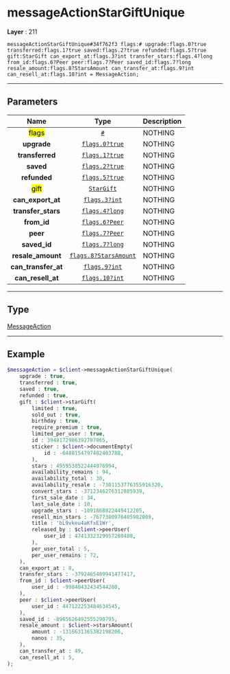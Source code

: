 # messageActionStarGiftUnique

**Layer** : 211

```tl
messageActionStarGiftUnique#34f762f3 flags:# upgrade:flags.0?true transferred:flags.1?true saved:flags.2?true refunded:flags.5?true gift:StarGift can_export_at:flags.3?int transfer_stars:flags.4?long from_id:flags.6?Peer peer:flags.7?Peer saved_id:flags.7?long resale_amount:flags.8?StarsAmount can_transfer_at:flags.9?int can_resell_at:flags.10?int = MessageAction;
```

---

## Parameters

| Name | Type | Description |
| :---: | :---: | :--- |
| <mark>flags</mark> | [`#`](type/#) | NOTHING |
| **upgrade** | [`flags.0?true`](type/true) | NOTHING |
| **transferred** | [`flags.1?true`](type/true) | NOTHING |
| **saved** | [`flags.2?true`](type/true) | NOTHING |
| **refunded** | [`flags.5?true`](type/true) | NOTHING |
| <mark>gift</mark> | [`StarGift`](type/StarGift) | NOTHING |
| **can_export_at** | [`flags.3?int`](type/int) | NOTHING |
| **transfer_stars** | [`flags.4?long`](type/long) | NOTHING |
| **from_id** | [`flags.6?Peer`](type/Peer) | NOTHING |
| **peer** | [`flags.7?Peer`](type/Peer) | NOTHING |
| **saved_id** | [`flags.7?long`](type/long) | NOTHING |
| **resale_amount** | [`flags.8?StarsAmount`](type/StarsAmount) | NOTHING |
| **can_transfer_at** | [`flags.9?int`](type/int) | NOTHING |
| **can_resell_at** | [`flags.10?int`](type/int) | NOTHING |

---

## Type

[MessageAction](type/MessageAction)

---

## Example

```php
$messageAction = $client->messageActionStarGiftUnique(
	upgrade : true,
	transferred : true,
	saved : true,
	refunded : true,
	gift : $client->starGift(
		limited : true,
		sold_out : true,
		birthday : true,
		require_premium : true,
		limited_per_user : true,
		id : 3948172986392707065,
		sticker : $client->documentEmpty(
			id : -6488154797482403788,
		),
		stars : 4959538522444976994,
		availability_remains : 94,
		availability_total : 30,
		availability_resale : -7301153776355916320,
		convert_stars : -3712346276312805939,
		first_sale_date : 34,
		last_sale_date : 10,
		upgrade_stars : -1091868822449412205,
		resell_min_stars : -7677380976405982809,
		title : 'bL9vkeu4aKfxE1Wr',
		released_by : $client->peerUser(
			user_id : 4741332329957280488,
		),
		per_user_total : 5,
		per_user_remains : 72,
	),
	can_export_at : 8,
	transfer_stars : -3792465489941477417,
	from_id : $client->peerUser(
		user_id : -99840432434544200,
	),
	peer : $client->peerUser(
		user_id : 447122253484634545,
	),
	saved_id : -8965626492555290795,
	resale_amount : $client->starsAmount(
		amount : -1316631365382198206,
		nanos : 35,
	),
	can_transfer_at : 49,
	can_resell_at : 5,
);
```